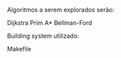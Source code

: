 Algoritmos a serem explorados serão:

Dijkstra
Prim
A*
Bellman-Ford

Building system utilizado:

Makefile